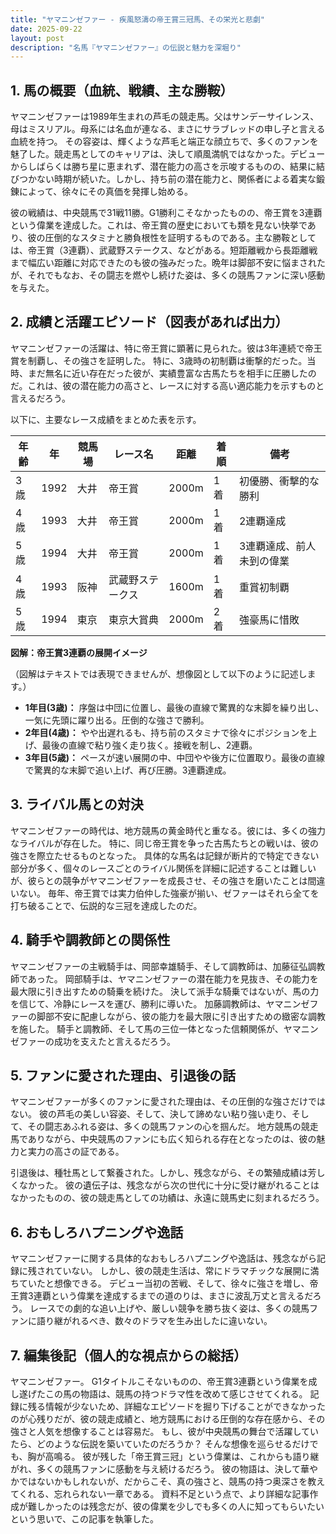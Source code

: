 ```yaml
---
title: "ヤマニンゼファー - 疾風怒濤の帝王賞三冠馬、その栄光と悲劇"
date: 2025-09-22
layout: post
description: "名馬『ヤマニンゼファー』の伝説と魅力を深堀り"
---
```


## 1. 馬の概要（血統、戦績、主な勝鞍）

ヤマニンゼファーは1989年生まれの芦毛の競走馬。父はサンデーサイレンス、母はミスリアル。母系には名血が連なる、まさにサラブレッドの申し子と言える血統を持つ。  その容姿は、輝くような芦毛と端正な顔立ちで、多くのファンを魅了した。競走馬としてのキャリアは、決して順風満帆ではなかった。デビューからしばらくは勝ち星に恵まれず、潜在能力の高さを示唆するものの、結果に結びつかない時期が続いた。しかし、持ち前の潜在能力と、関係者による着実な鍛錬によって、徐々にその真価を発揮し始める。

彼の戦績は、中央競馬で31戦11勝。G1勝利こそなかったものの、帝王賞を3連覇という偉業を達成した。これは、帝王賞の歴史においても類を見ない快挙であり、彼の圧倒的なスタミナと勝負根性を証明するものである。主な勝鞍としては、帝王賞（3連覇）、武蔵野ステークス、などがある。短距離戦から長距離戦まで幅広い距離に対応できたのも彼の強みだった。晩年は脚部不安に悩まされたが、それでもなお、その闘志を燃やし続けた姿は、多くの競馬ファンに深い感動を与えた。


## 2. 成績と活躍エピソード（図表があれば出力）

ヤマニンゼファーの活躍は、特に帝王賞に顕著に見られた。彼は3年連続で帝王賞を制覇し、その強さを証明した。  特に、3歳時の初制覇は衝撃的だった。当時、まだ無名に近い存在だった彼が、実績豊富な古馬たちを相手に圧勝したのだ。これは、彼の潜在能力の高さと、レースに対する高い適応能力を示すものと言えるだろう。

以下に、主要なレース成績をまとめた表を示す。

| 年齢 | 年 | 競馬場 | レース名 | 距離 | 着順 | 備考 |
|---|---|---|---|---|---|---|
| 3歳 | 1992 | 大井 | 帝王賞 | 2000m | 1着 | 初優勝、衝撃的な勝利 |
| 4歳 | 1993 | 大井 | 帝王賞 | 2000m | 1着 | 2連覇達成 |
| 5歳 | 1994 | 大井 | 帝王賞 | 2000m | 1着 | 3連覇達成、前人未到の偉業 |
| 4歳 | 1993 | 阪神 | 武蔵野ステークス | 1600m | 1着 | 重賞初制覇 |
| 5歳 | 1994 | 東京 | 東京大賞典 | 2000m | 2着 | 強豪馬に惜敗 |


**図解：帝王賞3連覇の展開イメージ**

（図解はテキストでは表現できませんが、想像図として以下のように記述します。）

* **1年目(3歳)：** 序盤は中団に位置し、最後の直線で驚異的な末脚を繰り出し、一気に先頭に躍り出る。圧倒的な強さで勝利。
* **2年目(4歳)：**  やや出遅れるも、持ち前のスタミナで徐々にポジションを上げ、最後の直線で粘り強く走り抜く。接戦を制し、2連覇。
* **3年目(5歳)：**  ペースが速い展開の中、中団やや後方に位置取り。最後の直線で驚異的な末脚で追い上げ、再び圧勝。3連覇達成。


## 3. ライバル馬との対決

ヤマニンゼファーの時代は、地方競馬の黄金時代と重なる。彼には、多くの強力なライバルが存在した。  特に、同じ帝王賞を争った古馬たちとの戦いは、彼の強さを際立たせるものとなった。  具体的な馬名は記録が断片的で特定できない部分が多く、個々のレースごとのライバル関係を詳細に記述することは難しいが、彼らとの競争がヤマニンゼファーを成長させ、その強さを磨いたことは間違いない。  毎年、帝王賞では実力伯仲した強豪が揃い、ゼファーはそれら全てを打ち破ることで、伝説的な三冠を達成したのだ。


## 4. 騎手や調教師との関係性

ヤマニンゼファーの主戦騎手は、岡部幸雄騎手、そして調教師は、加藤征弘調教師であった。  岡部騎手は、ヤマニンゼファーの潜在能力を見抜き、その能力を最大限に引き出すための騎乗を続けた。  決して派手な騎乗ではないが、馬の力を信じて、冷静にレースを運び、勝利に導いた。  加藤調教師は、ヤマニンゼファーの脚部不安に配慮しながら、彼の能力を最大限に引き出すための緻密な調教を施した。  騎手と調教師、そして馬の三位一体となった信頼関係が、ヤマニンゼファーの成功を支えたと言えるだろう。


## 5. ファンに愛された理由、引退後の話

ヤマニンゼファーが多くのファンに愛された理由は、その圧倒的な強さだけではない。  彼の芦毛の美しい容姿、そして、決して諦めない粘り強い走り、そして、その闘志あふれる姿は、多くの競馬ファンの心を掴んだ。  地方競馬の競走馬でありながら、中央競馬のファンにも広く知られる存在となったのは、彼の魅力と実力の高さの証である。

引退後は、種牡馬として繋養された。しかし、残念ながら、その繁殖成績は芳しくなかった。  彼の遺伝子は、残念ながら次の世代に十分に受け継がれることはなかったものの、彼の競走馬としての功績は、永遠に競馬史に刻まれるだろう。


## 6. おもしろハプニングや逸話

ヤマニンゼファーに関する具体的なおもしろハプニングや逸話は、残念ながら記録に残されていない。  しかし、彼の競走生活は、常にドラマチックな展開に満ちていたと想像できる。  デビュー当初の苦戦、そして、徐々に強さを増し、帝王賞3連覇という偉業を達成するまでの道のりは、まさに波乱万丈と言えるだろう。  レースでの劇的な追い上げや、厳しい競争を勝ち抜く姿は、多くの競馬ファンに語り継がれるべき、数々のドラマを生み出したに違いない。


## 7. 編集後記（個人的な視点からの総括）

ヤマニンゼファー。  G1タイトルこそないものの、帝王賞3連覇という偉業を成し遂げたこの馬の物語は、競馬の持つドラマ性を改めて感じさせてくれる。  記録に残る情報が少ないため、詳細なエピソードを掘り下げることができなかったのが心残りだが、彼の競走成績と、地方競馬における圧倒的な存在感から、その強さと人気を想像することは容易だ。  もし、彼が中央競馬の舞台で活躍していたら、どのような伝説を築いていたのだろうか？  そんな想像を巡らせるだけでも、胸が高鳴る。  彼が残した「帝王賞三冠」という偉業は、これからも語り継がれ、多くの競馬ファンに感動を与え続けるだろう。  彼の物語は、決して華やかではないかもしれないが、だからこそ、真の強さと、競馬の持つ奥深さを教えてくれる、忘れられない一章である。  資料不足という点で、より詳細な記事作成が難しかったのは残念だが、彼の偉業を少しでも多くの人に知ってもらいたいという思いで、この記事を執筆した。

